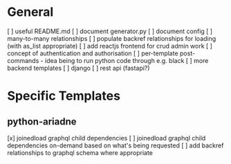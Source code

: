 # General

[ ] useful README.md
[ ] document generator.py
[ ] document config
[ ] many-to-many relationships
[ ] populate backref relationships for loading (with as_list appropriate)
[ ] add reactjs frontend for crud admin work
[ ] concept of authentication and authorisation
[ ] per-template post-commands
    - idea being to run python code through e.g. black
[ ] more backend templates
    [ ] django
    [ ] rest api (fastapi?)

# Specific Templates

## python-ariadne

[x] joinedload graphql child dependencies
[ ] joinedload graphql child dependencies on-demand based on what's being requested
[ ] add backref relationships to graphql schema where appropriate
